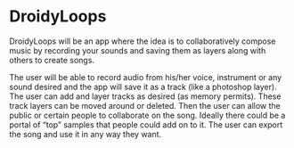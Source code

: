 DroidyLoops
===========

DroidyLoops will be an app where the idea is to collaboratively compose music by recording your sounds 
and saving them as layers along with others to create songs. 

The user will be able to record audio from his/her voice, instrument or any sound desired and the app 
will save it as a track (like a photoshop layer). The user can add and layer tracks as desired (as memory permits). 
These track layers can be moved around or deleted. Then the user can allow the public or certain people 
to collaborate on the song. Ideally there could be a portal of “top” samples that people could add on to it. 
The user can export the song and use it in any way they want.
